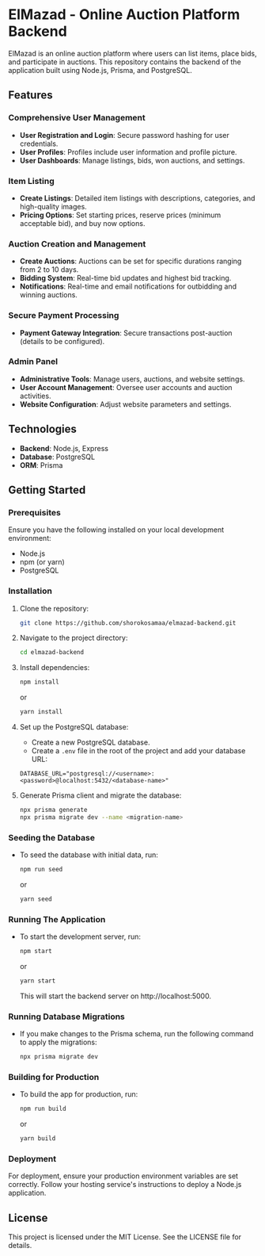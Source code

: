 # ElMazad - Online Auction Platform Backend

ElMazad is an online auction platform where users can list items, place bids, and participate in auctions. This repository contains the backend of the application built using Node.js, Prisma, and PostgreSQL.

## Features

### Comprehensive User Management

- **User Registration and Login**: Secure password hashing for user credentials.
- **User Profiles**: Profiles include user information and profile picture.
- **User Dashboards**: Manage listings, bids, won auctions, and settings.

### Item Listing

- **Create Listings**: Detailed item listings with descriptions, categories, and high-quality images.
- **Pricing Options**: Set starting prices, reserve prices (minimum acceptable bid), and buy now options.

### Auction Creation and Management

- **Create Auctions**: Auctions can be set for specific durations ranging from 2 to 10 days.
- **Bidding System**: Real-time bid updates and highest bid tracking.
- **Notifications**: Real-time and email notifications for outbidding and winning auctions.

### Secure Payment Processing

- **Payment Gateway Integration**: Secure transactions post-auction (details to be configured).

### Admin Panel

- **Administrative Tools**: Manage users, auctions, and website settings.
- **User Account Management**: Oversee user accounts and auction activities.
- **Website Configuration**: Adjust website parameters and settings.

## Technologies

- **Backend**: Node.js, Express
- **Database**: PostgreSQL
- **ORM**: Prisma

## Getting Started

### Prerequisites

Ensure you have the following installed on your local development environment:

- Node.js
- npm (or yarn)
- PostgreSQL

### Installation

1. Clone the repository:

   ```bash
   git clone https://github.com/shorokosamaa/elmazad-backend.git
   ```

2. Navigate to the project directory:

   ```bash
   cd elmazad-backend
   ```

3. Install dependencies:

   ```bash
   npm install
   ```

   or

   ```bash
   yarn install
   ```

4. Set up the PostgreSQL database:

   - Create a new PostgreSQL database.
   - Create a `.env` file in the root of the project and add your database URL:

   ```env
   DATABASE_URL="postgresql://<username>:<password>@localhost:5432/<database-name>"
   ```

5. Generate Prisma client and migrate the database:
   ```bash
   npx prisma generate
   npx prisma migrate dev --name <migration-name>
   ```

### Seeding the Database

- To seed the database with initial data, run:

  ```bash
  npm run seed
  ```

  or

  ```bash
  yarn seed
  ```

### Running The Application

- To start the development server, run:

  ```bash
  npm start
  ```

  or

  ```bash
  yarn start
  ```

  This will start the backend server on http://localhost:5000.

### Running Database Migrations

- If you make changes to the Prisma schema, run the following command to apply the migrations:

  ```bash
  npx prisma migrate dev
  ```

### Building for Production

- To build the app for production, run:

  ```bash
  npm run build
  ```

  or

  ```bash
  yarn build
  ```

### Deployment

For deployment, ensure your production environment variables are set correctly. Follow your hosting service's instructions to deploy a Node.js application.

## License

This project is licensed under the MIT License. See the LICENSE file for details.
